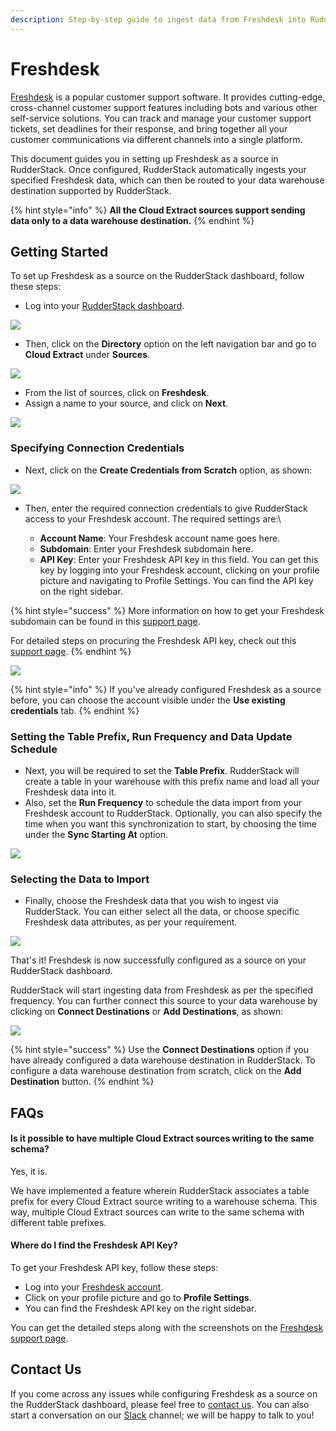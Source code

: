 ```yaml
---
description: Step-by-step guide to ingest data from Freshdesk into RudderStack.
---
```


# Freshdesk

[Freshdesk](https://freshdesk.com) is a popular customer support software. It provides cutting-edge, cross-channel customer support features including bots and various other self-service solutions. You can track and manage your customer support tickets, set deadlines for their response, and bring together all your customer communications via different channels into a single platform.

This document guides you in setting up Freshdesk as a source in RudderStack. Once configured, RudderStack automatically ingests your specified Freshdesk data, which can then be routed to your data warehouse destination supported by RudderStack.

{% hint style="info" %}
**All the Cloud Extract sources support sending data only to a data warehouse destination.**
{% endhint %}

## Getting Started

To set up Freshdesk as a source on the RudderStack dashboard, follow these steps:

* Log into your [RudderStack dashboard](https://app.rudderlabs.com/signup?type=freetrial).

![](<../.gitbook/assets/1 (15) (1).png>)

* Then, click on the **Directory** option on the left navigation bar and go to **Cloud Extract** under **Sources**.

![](<../.gitbook/assets/2 (19).png>)

* From the list of sources, click on **Freshdesk**.
* Assign a name to your source, and click on **Next**.

![](<../.gitbook/assets/3 (16).png>)

### Specifying Connection Credentials

* Next, click on the **Create Credentials from Scratch** option, as shown:

![](<../.gitbook/assets/4 (16).png>)

* Then, enter the required connection credentials to give RudderStack access to your Freshdesk account. The required settings are:\

  * **Account Name**: Your Freshdesk account name goes here.
  * **Subdomain**: Enter your Freshdesk subdomain here.
  * **API Key**: Enter your Freshdesk API key in this field. You can get this key by logging into your Freshdesk account, clicking on your profile picture and navigating to Profile Settings. You can find the API key on the right sidebar.

{% hint style="success" %}
More information on how to get your Freshdesk subdomain can be found in this [support page](https://support.freshdesk.com/support/discussions/topics/314793). 

For detailed steps on procuring the Freshdesk API key, check out this [support page](https://support.freshdesk.com/support/solutions/articles/215517-how-to-find-your-api-key).
{% endhint %}

![](<../.gitbook/assets/5 (16).png>)

{% hint style="info" %}
If you've already configured Freshdesk as a source before, you can choose the account visible under the **Use existing credentials** tab.
{% endhint %}

### Setting the Table Prefix, Run Frequency and Data Update Schedule

* Next, you will be required to set the **Table Prefix**. RudderStack will create a table in your warehouse with this prefix name and load all your Freshdesk data into it. 
* Also, set the **Run Frequency** to schedule the data import from your Freshdesk account to RudderStack. Optionally, you can also specify the time when you want this synchronization to start, by choosing the time under the **Sync Starting At** option.

![](<../.gitbook/assets/6 (15).png>)

### Selecting the Data to Import

* Finally, choose the Freshdesk data that you wish to ingest via RudderStack. You can either select all the data, or choose specific Freshdesk data attributes, as per your requirement.

![](<../.gitbook/assets/7 (10).png>)

That's it! Freshdesk is now successfully configured as a source on your RudderStack dashboard. 

RudderStack will start ingesting data from Freshdesk as per the specified frequency. You can further connect this source to your data warehouse by clicking on **Connect Destinations** or **Add Destinations**, as shown:

![](<../.gitbook/assets/8 (4).png>)

{% hint style="success" %}
Use the **Connect Destinations** option if you have already configured a data warehouse destination in RudderStack. To configure a data warehouse destination from scratch, click on the **Add Destination** button.
{% endhint %}

## FAQs

#### Is it possible to have multiple Cloud Extract sources writing to the same schema?

Yes, it is. 

We have implemented a feature wherein RudderStack associates a table prefix for every Cloud Extract source writing to a warehouse schema. This way, multiple Cloud Extract sources can write to the same schema with different table prefixes.

#### Where do I find the Freshdesk API Key?

To get your Freshdesk API key, follow these steps:

* Log into your [Freshdesk account](https://freshdesk.com/login).
* Click on your profile picture and go to **Profile Settings**.
* You can find the Freshdesk API key on the right sidebar.

You can get the detailed steps along with the screenshots on the [Freshdesk support page](https://support.freshdesk.com/support/solutions/articles/215517-how-to-find-your-api-key).

## Contact Us

If you come across any issues while configuring Freshdesk as a source on the RudderStack dashboard, please feel free to [contact us](mailto:%20docs@rudderstack.com). You can also start a conversation on our [Slack](https://resources.rudderstack.com/join-rudderstack-slack) channel; we will be happy to talk to you!

